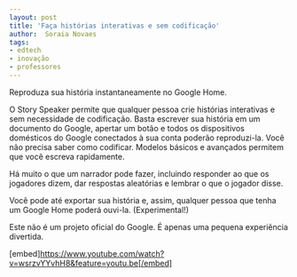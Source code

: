 ```yaml
---
layout: post
title: 'Faça histórias interativas e sem codificação'
author:  Soraia Novaes
tags: 
- edtech
- inovação
- professores
---
```

Reproduza sua história instantaneamente no Google Home.

O Story Speaker permite que qualquer pessoa crie histórias interativas e sem necessidade de codificação. Basta escrever sua história em um documento do Google, apertar um botão e todos os dispositivos domésticos do Google conectados à sua conta poderão reproduzi-la. Você não precisa saber como codificar. Modelos básicos e avançados permitem que você escreva rapidamente.

Há muito o que um narrador pode fazer, incluindo responder ao que os jogadores dizem, dar respostas aleatórias e lembrar o que o jogador disse.

Você pode até exportar sua história e, assim, qualquer pessoa que tenha um Google Home poderá ouvi-la. (Experimental!)

Este não é um projeto oficial do Google. É apenas uma pequena experiência divertida.

[embed]https://www.youtube.com/watch?v=wsrzvYYvhH8&feature=youtu.be[/embed]
